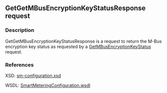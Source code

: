 ## GetGetMBusEncryptionKeyStatusResponse request

### Description
GetGetMBusEncryptionKeyStatusResponse is a request to return the M-Bus encryption key status as requested by a [GetMBusEncryptionKeyStatus](GetMBusEncryptionKeyStatus.md) request. 

### References

XSD: [sm-configuration.xsd](https://github.com/OSGP/Shared/blob/development/osgp-ws-smartmetering/src/main/resources/schemas/sm-configuration.xsd)

WSDL: [SmartMeteringConfiguration.wsdl](https://github.com/OSGP/Shared/blob/development/osgp-ws-smartmetering/src/main/resources/SmartMeteringConfiguration.wsdl)


